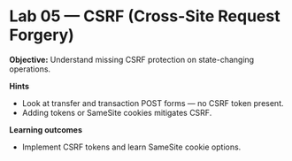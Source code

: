 # Lab 05 — CSRF (Cross-Site Request Forgery)

**Objective:** Understand missing CSRF protection on state-changing operations.

**Hints**
- Look at transfer and transaction POST forms — no CSRF token present.
- Adding tokens or SameSite cookies mitigates CSRF.

**Learning outcomes**
- Implement CSRF tokens and learn SameSite cookie options.
